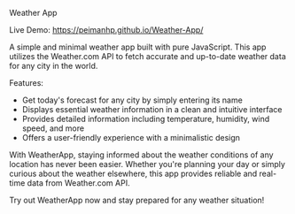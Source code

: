 Weather App

Live Demo: https://peimanhp.github.io/Weather-App/

A simple and minimal weather app built with pure JavaScript. This app utilizes the Weather.com API to fetch accurate and up-to-date weather data for any city in the world. 

Features:
- Get today's forecast for any city by simply entering its name
- Displays essential weather information in a clean and intuitive interface
- Provides detailed information including temperature, humidity, wind speed, and more
- Offers a user-friendly experience with a minimalistic design

With WeatherApp, staying informed about the weather conditions of any location has never been easier. Whether you're planning your day or simply curious about the weather elsewhere, this app provides reliable and real-time data from Weather.com API.

Try out WeatherApp now and stay prepared for any weather situation!
